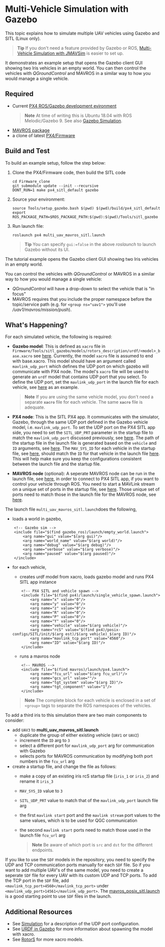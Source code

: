 # Multi-Vehicle Simulation with Gazebo

This topic explains how to simulate multiple UAV vehicles using Gazebo and SITL (Linux only).

> **Tip** If you don't need a feature provided by Gazebo or ROS, [Multi-Vehicle Simulation with JMAVSim](../simulation/multi_vehicle_jmavsim.md) is easier to set up.

It demonstrates an example setup that opens the Gazebo client GUI showing two Iris vehicles in an empty world.
You can then control the vehicles with *QGroundControl* and MAVROS in a similar way to how you would manage a single vehicle.

## Required

* Current [PX4 ROS/Gazebo development evironment](../setup/dev_env_linux.md#ros)
  > **Note** At time of writing this is Ubuntu 18.04 with ROS Melodic/Gazebo 9. See also [Gazebo Simulation](../simulation/gazebo.md).
* [MAVROS package](http://wiki.ros.org/mavros)
* a clone of latest [PX4/Firmware](https://github.com/PX4/Firmware)

## Build and Test

To build an example setup, follow the step below:

1. Clone the PX4/Firmware code, then build the SITL code
   ```
   cd Firmware_clone
   git submodule update --init --recursive
   DONT_RUN=1 make px4_sitl_default gazebo
   ```
1. Source your environment:

   ```
   source Tools/setup_gazebo.bash $(pwd) $(pwd)/build/px4_sitl_default
   export ROS_PACKAGE_PATH=$ROS_PACKAGE_PATH:$(pwd):$(pwd)/Tools/sitl_gazebo
   ```

1. Run launch file:

   ```
   roslaunch px4 multi_uav_mavros_sitl.launch
   ```

   > **Tip** You can specify `gui:=false` in the above *roslaunch* to launch Gazebo without its UI.

The tutorial example opens the Gazebo client GUI showing two Iris vehicles in an empty world.

You can control the vehicles with *QGroundControl* or MAVROS in a similar way to how you would manage a single vehicle:
* *QGroundControl* will have a drop-down to select the vehicle that is "in focus"
* MAVROS requires that you include the proper namespace before the topic/service path (e.g. for `<group ns="uav1">` you'll use */uav1/mavros/mission/push*).



## What's Happening?

For each simulated vehicle, the following is required:

* **Gazebo model**: This is defined as `xacro` file in `Firmware/Tools/sitl_gazebo/models/rotors_description/urdf/<model>_base.xacro` see [here](https://github.com/PX4/sitl_gazebo/tree/02060a86652b736ca7dd945a524a8bf84eaf5a05/models/rotors_description/urdf). Currently, the model `xacro` file is assumed to end with base.xacro. This model should have an argument called  `mavlink_udp_port` which defines the UDP port on which gazebo will communicate with PX4 node. The model's `xacro` file will be used to generate an `urdf` model that contains UDP port that you select. To define the UDP port, set the `mavlink_udp_port` in the launch file for each vehicle, see [here](https://github.com/PX4/Firmware/blob/4d0964385b84dc91189f377aafb039d10850e5d6/launch/multi_uav_mavros_sitl.launch#L37) as an example.

  > **Note** If you are using the same vehicle model, you don't need a separate **`xacro`** file for each vehicle. The same **`xacro`** file is adequate.

* **PX4 node**: This is the SITL PX4 app. It communicates with the simulator, Gazebo, through the same UDP port defined in the Gazebo vehicle model, i.e. `mavlink_udp_port`. To set the UDP port on the PX4 SITL app side, you need to set the `SITL_UDP_PRT` parameter in the startup file to match the `mavlink_udp_port` discussed previously, see [here](https://github.com/PX4/Firmware/blob/4d0964385b84dc91189f377aafb039d10850e5d6/posix-configs/SITL/init/ekf2/iris_2#L46). The path of the startup file in the launch file is generated based on the `vehicle` and `ID` arguments, see [here](https://github.com/PX4/Firmware/blob/4d0964385b84dc91189f377aafb039d10850e5d6/launch/multi_uav_mavros_sitl.launch#L36). The `MAV_SYS_ID` for each vehicle in the startup file, see [here](https://github.com/PX4/Firmware/blob/4d0964385b84dc91189f377aafb039d10850e5d6/posix-configs/SITL/init/ekf2/iris_2#L4), should match the `ID` for that vehicle in the launch file [here](https://github.com/PX4/Firmware/blob/4d0964385b84dc91189f377aafb039d10850e5d6/launch/multi_uav_mavros_sitl.launch#L25). This will help make sure you keep the configurations consistent between the launch file and the startup file.

* **MAVROS node** \(optional\): A seperate MAVROS node can be run in the launch file, see [here](https://github.com/PX4/Firmware/blob/4d0964385b84dc91189f377aafb039d10850e5d6/launch/multi_uav_mavros_sitl.launch#L41), in order to connect to PX4 SITL app, if you want to control your vehicle through ROS. You need to start a MAVLink stream on a unique set of ports in the startup file, see [here](https://github.com/PX4/Firmware/blob/4d0964385b84dc91189f377aafb039d10850e5d6/posix-configs/SITL/init/ekf2/iris_1#L68).  Those unique set of ports need to match those in the launch file for the MAVROS node, see [here](https://github.com/PX4/Firmware/blob/4d0964385b84dc91189f377aafb039d10850e5d6/launch/multi_uav_mavros_sitl.launch#L26).

The launch file `multi_uav_mavros_sitl.launch`does the following,

* loads a world in gazebo,
```
    <!-- Gazebo sim -->
    <include file="$(find gazebo_ros)/launch/empty_world.launch">
        <arg name="gui" value="$(arg gui)"/>
        <arg name="world_name" value="$(arg world)"/>
        <arg name="debug" value="$(arg debug)"/>
        <arg name="verbose" value="$(arg verbose)"/>
        <arg name="paused" value="$(arg paused)"/>
    </include>
```
* for each vehicle,

  * creates urdf model from xacro, loads gazebo model and runs PX4 SITL app instance
  ```
      <!-- PX4 SITL and vehicle spawn -->
      <include file="$(find px4)/launch/single_vehicle_spawn.launch">
          <arg name="x" value="0"/>
          <arg name="y" value="0"/>
          <arg name="z" value="0"/>
          <arg name="R" value="0"/>
          <arg name="P" value="0"/>
          <arg name="Y" value="0"/>
          <arg name="vehicle" value="$(arg vehicle)"/>
          <arg name="rcS" value="$(find px4)/posix-configs/SITL/init/$(arg est)/$(arg vehicle)_$(arg ID)"/>
          <arg name="mavlink_tcp_port" value="4560"/>
          <arg name="ID" value="$(arg ID)"/>
      </include>
  ```

  * runs a mavros node
  ```
      <!-- MAVROS -->
      <include file="$(find mavros)/launch/px4.launch">
          <arg name="fcu_url" value="$(arg fcu_url)"/>
          <arg name="gcs_url" value=""/>
          <arg name="tgt_system" value="$(arg ID)"/>
          <arg name="tgt_component" value="1"/>
      </include>
  ```

  > **Note** The complete block for each vehicle is enclosed in a set of `<group>` tags to separate the ROS namespaces of the vehicles.

To add a third iris to this simulation there are two main components to consider:
* add `UAV3` to **multi_uav_mavros_sitl.launch**
  * duplicate the group of either existing vehicle (`UAV1` or `UAV2`)
  * increment the `ID` arg to `3`
  * select a different port for `mavlink_udp_port` arg for communication with Gazebo
  * selects ports for MAVROS communication by modifying both port numbers in the `fcu_url` arg
* create a startup file, and change the file as follows:
  * make a copy of an existing iris rcS startup file (`iris_1` or `iris_2`) and rename it `iris_3`
  * `MAV_SYS_ID` value to `3`
  * `SITL_UDP_PRT` value to match that of the `mavlink_udp_port` launch file arg
  * the first `mavlink start` port and the `mavlink stream` port values to the same values, which is to be used for QGC communication
  * the second `mavlink start` ports need to match those used in the launch file `fcu_url` arg

    > **Note** Be aware of which port is `src` and `dst` for the different endpoints.


If you like to use the `SDF` models in the repository, you need to specify the UDP and TCP communication ports manually for each `SDF` file. So if you want to add multiple UAV's of the same model, you need to create a seperate `SDF` file for every UAV with its custom UDP and TCP ports. To add the TCP port in the `SDF` file, add `<mavlink_tcp_port>4560</mavlink_tcp_port>` under `<mavlink_udp_port>14561</mavlink_udp_port>`. The [mavros_posix_sitl.launch](https://github.com/PX4/Firmware/blob/master/launch/mavros_posix_sitl.launch) is a good starting point to use `SDF` files in the launch.

## Additional Resources

* See [Simulation](../simulation/README.md) for a description of the UDP port configuration.
* See [URDF in Gazebo](http://gazebosim.org/tutorials/?tut=ros_urdf) for more information about spawning the model with xacro.
* See [RotorS](https://github.com/ethz-asl/rotors_simulator/tree/master/rotors_description/urdf) for more xacro models.
